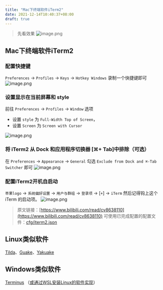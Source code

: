```yaml
---
title: "Mac下终端软件iTerm2"
date: 2021-12-14T10:40:37+08:00
draft: true
---
```


> 先看效果
> ![image.png](https://cdn.nlark.com/yuque/0/2021/png/22267852/1639570192861-5744bdb5-1564-449c-bb33-93d8097d62af.png#clientId=ufab9b00e-9c07-4&from=paste&height=625&id=ud80ed75d&margin=%5Bobject%20Object%5D&name=image.png&originHeight=1250&originWidth=2000&originalType=binary&ratio=1&size=695192&status=done&style=none&taskId=u5fbe85bc-5c11-4397-bd90-c631f01e514&width=1000)

## Mac下终端软件iTerm2

### 配置快捷键

`Preferences` → `Profiles` → `Keys` → `Hotkey Windows` 录制一个快捷键即可
![image.png](https://cdn.nlark.com/yuque/0/2021/png/22267852/1639570581735-8357360d-9dff-4e5d-81d0-41a2c328fabd.png#clientId=ufab9b00e-9c07-4&from=paste&height=621&id=uec4a50a0&margin=%5Bobject%20Object%5D&name=image.png&originHeight=1242&originWidth=2104&originalType=binary&ratio=1&size=427486&status=done&style=none&taskId=uba904273-94b4-4f29-b9e5-1e6e09a64c1&width=1052)

### 设置显示在当前屏幕和 style

前往 `Preferences` → `Profiles` → `Window` 选项

- 设置 `style` 为 `Full-Width Top of Screen`，
- 设置 `Screen` 为 `Screen with Cursor`

![image.png](https://cdn.nlark.com/yuque/0/2021/png/22267852/1639570615950-3d4ee953-e89d-411d-8483-2336a9972667.png#clientId=ufab9b00e-9c07-4&from=paste&height=628&id=u482ae4eb&margin=%5Bobject%20Object%5D&name=image.png&originHeight=1256&originWidth=1932&originalType=binary&ratio=1&size=522699&status=done&style=none&taskId=u1f1a1124-bab6-45db-aa5c-f87e2099d04&width=966)

### 将 iTerm2 从 Dock 和应用程序切换器 [⌘+ Tab]中排除（可选）

在 `Preferences` → `Appearance` → `General` 勾选 `Exclude from Dock and ⌘-Tab Switcher` 即可
![image.png](https://cdn.nlark.com/yuque/0/2021/png/22267852/1639570659527-3ffe449d-a0ef-4f7c-850c-97f1c73c99b1.png#clientId=ufab9b00e-9c07-4&from=paste&height=323&id=u9cdf8c0c&margin=%5Bobject%20Object%5D&name=image.png&originHeight=646&originWidth=1642&originalType=binary&ratio=1&size=236267&status=done&style=none&taskId=u56b810fb-7ab6-4bad-8d5c-1473bbb631b&width=821)

### 配置iTerm2开机自启动

`苹果logo` → `系统偏好设置` → `用户与群组` → `登录项` → [` + `] → `iTerm` 然后记得钩上这个 iTerm 的启动项。
![image.png](https://cdn.nlark.com/yuque/0/2021/png/22267852/1639570718184-740e124e-7a33-419f-8a14-99ccc30b4b94.png#clientId=ufab9b00e-9c07-4&from=paste&height=536&id=uf09088cd&margin=%5Bobject%20Object%5D&name=image.png&originHeight=1072&originWidth=1408&originalType=binary&ratio=1&size=248913&status=done&style=none&taskId=u533be2e3-a53d-47bb-91da-aedc66eb2f7&width=704)
> 原文链接：[https://www.bilibili.com/read/cv8638110](https://www.bilibili.com/read/cv8638110)
> 可使用已完成配置的配置文件：[cfg/iterm2.json](https://gitee.com/ns-cn/cfg/blob/master/iterm2_Profiles.json)

## Linux类似软件

[Tilda](https://gitee.com/link?target=https%3A%2F%2Fblog.csdn.net%2Fweixin_34192816%2Farticle%2Fdetails%2F89070208)、[Guake](https://gitee.com/link?target=http%3A%2F%2Fguake-project.org%2F)、[Yakuake](https://gitee.com/link?target=http%3A%2F%2Fextragear.kde.org%2Fapps%2Fyakuake%2F)

## Windows类似软件

[Terminus](https://gitee.com/link?target=https%3A%2F%2Fzhuanlan.zhihu.com%2Fp%2F351637582) （[或通过WSL安装Linux的软件实现](https://gitee.com/link?target=https%3A%2F%2Fzhuanlan.zhihu.com%2Fp%2F345480762)）
